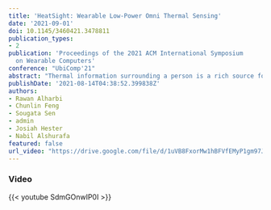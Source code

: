 ```yaml
---
title: 'HeatSight: Wearable Low-Power Omni Thermal Sensing'
date: '2021-09-01'
doi: 10.1145/3460421.3478811
publication_types:
- 2
publication: 'Proceedings of the 2021 ACM International Symposium
  on Wearable Computers'
conference: "UbiComp'21"
abstract: "Thermal information surrounding a person is a rich source for understanding and identifying personal activities. Different daily activities naturally emit distinct thermal signatures from both the human body and surrounding objects; these signatures exhibit both spatial and temporal components as objects move and thermal energy dissipates, for example, when drinking a cold beverage or smoking a cigarette. We present HeatSight, a wearable system that captures the thermal environment of the wearer and uses machine learning to infer human activity from thermal, spatial, and temporal information in that environment. We achieve this by embedding five low-power thermal sensors in a pentahedron configuration, which captures a wide view of the wearer's body and the objects they interact with. We also design a battery life-saving mechanism that selectively powers only those sensors necessary for detection. With HeatSight, we unlock thermal as an egocentric modality for future interaction research."
publishDate: '2021-08-14T04:38:52.399838Z'
authors:
- Rawan Alharbi
- Chunlin Feng
- Sougata Sen
- admin
- Josiah Hester
- Nabil Alshurafa
featured: false
url_video: "https://drive.google.com/file/d/1uVB8FxorMw1hBFVfEMyP1gm97JoHT0As/view?usp=sharing"
---
```

### Video
{{< youtube SdmGOnwIP0I >}}
